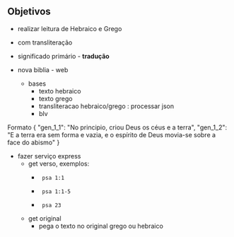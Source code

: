 ## Objetivos

 - realizar leitura de Hebraico e Grego
 - com transliteração
 - significado primário - **tradução**
 
 - nova biblia - web
    - bases
	   - texto hebraico 
	   - texto grego
	   - transliteracao hebraico/grego     : processar json
       - blv


Formato
{
  "gen_1_1": "No principio, criou Deus os céus e a terra",
  "gen_1_2": "E a terra era sem forma e vazia, e o espírito de Deus movia-se sobre a face do abismo"
}	
	
- fazer serviço express
  - get verso, exemplos: 
	-      psa 1:1
	-      psa 1:1-5
	-      psa 23
  - get original
    - pega o texto no original grego ou hebraico   
